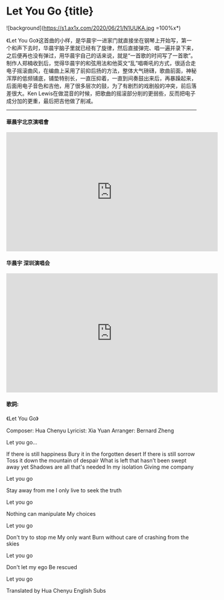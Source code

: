 # Let You Go {title}
![background](https://s1.ax1x.com/2020/06/21/N1UUKA.jpg =100%x*)

《Let You Go》这首曲的小样，是华晨宇一进家门就直接坐在钢琴上开始写，第一个和声下去时，华晨宇脑子里就已经有了旋律，然后直接弹完、唱一遍并录下来，之后便再也没有弹过，用华晨宇自己的话来说，就是“一首歌的时间写了一首歌”。制作人郑楠收到后，觉得华晨宇的和弦用法和他英文“乱”唱嘶吼的方式，很适合走电子摇滚曲风，在编曲上采用了前抑后扬的方法，整体大气磅礴，歌曲前面，神秘浑厚的低频铺底，铺垫特别长，一直压抑着，一直到间奏鼓出来后，再暴躁起来，后面用电子音色和吉他，用了很多层次的鼓，为了有剧烈的戏剧般的冲突，前后落差很大。Ken Lewis在做混音的时候，把歌曲的摇滚部分削的更弱些，反而把电子成分加的更重，最后把吉他做了削减。

---------------------------------
#### 華晨宇北京演唱會

<iframe width="560" height="315" src="https://www.youtube.com/embed/NE7Kv2J8qdk" frameborder="0" allow="accelerometer; autoplay; encrypted-media; gyroscope; picture-in-picture" allowfullscreen></iframe>

#### 华晨宇 深圳演唱会

<iframe width="560" height="315" src="https://www.youtube.com/embed/L6PoGTOG4qw" frameborder="0" allow="accelerometer; autoplay; encrypted-media; gyroscope; picture-in-picture" allowfullscreen></iframe>

#### 歌詞:
《Let You Go》

Composer: Hua Chenyu
Lyricist: Xia Yuan
Arranger: Bernard Zheng

Let you go...

If there is still happiness 
Bury it in the forgotten desert 
If there is still sorrow 
Toss it down the mountain of despair 
What is left that hasn't been swept away yet 
Shadows are all that's needed 
In my isolation
Giving me company 

Let you go

Stay away from me
I only live to seek the truth

Let you go

Nothing can manipulate
My choices

Let you go

Don't try to stop me
My only want
Burn without care of crashing from the skies

Let you go

Don't let my ego
Be rescued

Let you go

Translated by Hua Chenyu English Subs